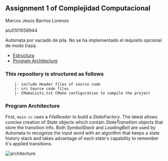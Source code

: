 ## Assignment 1 of Complejidad Computacional

Marcos Jesús Barrios Lorenzo

alu0101056944

Automata por vaciado de pila. No se ha implementado el requisito opcional de modo traza.

- [Estructura](#structure)
- [Program Architecture](#program-architecture)

### This repository is structured as follows

```
    |- include Header files of source code
    |- src Source code files
    |- CMakeLists.txt CMake configuration to compile the project
```


### Program Architecture

First, <code>main.cc</code> uses a *FileReader* to build a *StateFactory*. The latest allows concise creation of *State* objects which contain  *StateTransition* objects that store the transition info. Both *SymbolStack* and *LoadingBelt* are used by Automata to recognize the input word with an algorithm that keeps a state history stack and takes advantage of each state's capability to remember it's applied transitions.

![architecture](https://user-images.githubusercontent.com/72827537/138529647-ab8b6fa9-4b9f-48cd-87cf-f964692a1362.png)